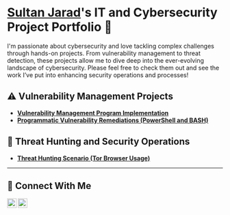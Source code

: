 # <a href="https://www.linkedin.com/in/sultan-jarad" target="_blank">Sultan Jarad</a>'s IT and Cybersecurity Project Portfolio 🔐

I'm passionate about cybersecurity and love tackling complex challenges through hands-on projects. From vulnerability management to threat detection, these projects allow me to dive deep into the ever-evolving landscape of cybersecurity. Please feel free to check them out and see the work I’ve put into enhancing security operations and processes!


## ⚠️ Vulnerability Management Projects

- **[Vulnerability Management Program Implementation](https://github.com/sultancyber/vulnerability-management-program)**
- **[Programmatic Vulnerability Remediations (PowerShell and BASH)](https://github.com/sultancyber/programmatic-vulnerability-remediations)**

## 🚨 Threat Hunting and Security Operations

- **[Threat Hunting Scenario (Tor Browser Usage)](https://github.com/sultancyber/threat-hunting-scenario-tor)**

<hr/>

## 🤳 Connect With Me

[<img align="left" alt="___________ | LinkedIn" width="22px" src="https://cdn.jsdelivr.net/npm/simple-icons@v3/icons/linkedin.svg" />][linkedin]
[<img align="left" alt="___________ | Instagram" width="22px" src="https://cdn.jsdelivr.net/npm/simple-icons@v3/icons/instagram.svg" />][instagram]


[instagram]: https://www.instagram.com/sjarad12?igsh=MWZxeXEzZWhtdHNoOA%3D%3D&utm_source=qr
[linkedin]: www.linkedin.com/in/sultan-jarad

<!--
<img width="35" alt="image" src="https://github.com/user-attachments/assets/2f41c7cd-5ea8-4475-b451-a37161b6c3fb"> 
<img width="35" alt="image" src="https://github.com/user-attachments/assets/77649969-9910-4994-8b96-74a116cfb2a8">
-->
